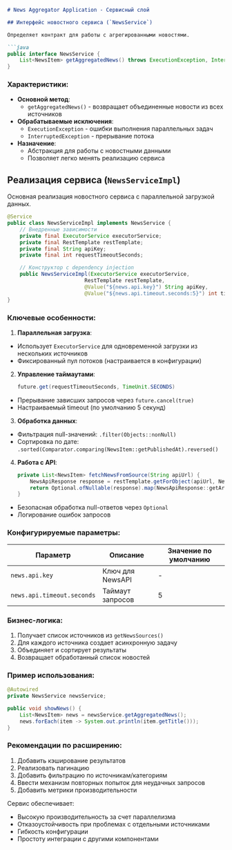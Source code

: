 ```markdown
# News Aggregator Application - Сервисный слой

## Интерфейс новостного сервиса (`NewsService`)

Определяет контракт для работы с агрегированными новостями.

```java
public interface NewsService {
    List<NewsItem> getAggregatedNews() throws ExecutionException, InterruptedException;
}
```

### Характеристики:
- **Основной метод**:
  - `getAggregatedNews()` - возвращает объединенные новости из всех источников
- **Обрабатываемые исключения**:
  - `ExecutionException` - ошибки выполнения параллельных задач
  - `InterruptedException` - прерывание потока
- **Назначение**:
  - Абстракция для работы с новостными данными
  - Позволяет легко менять реализацию сервиса

## Реализация сервиса (`NewsServiceImpl`)

Основная реализация новостного сервиса с параллельной загрузкой данных.

```java
@Service
public class NewsServiceImpl implements NewsService {
    // Внедренные зависимости
    private final ExecutorService executorService;
    private final RestTemplate restTemplate;
    private final String apiKey;
    private final int requestTimeoutSeconds;

    // Конструктор с dependency injection
    public NewsServiceImpl(ExecutorService executorService, 
                         RestTemplate restTemplate,
                         @Value("${news.api.key}") String apiKey,
                         @Value("${news.api.timeout.seconds:5}") int timeout) {...}
}
```

### Ключевые особенности:

1. **Параллельная загрузка**:
  - Использует `ExecutorService` для одновременной загрузки из нескольких источников
  - Фиксированный пул потоков (настраивается в конфигурации)

2. **Управление таймаутами**:
   ```java
   future.get(requestTimeoutSeconds, TimeUnit.SECONDS)
   ```
  - Прерывание зависших запросов через `future.cancel(true)`
  - Настраиваемый timeout (по умолчанию 5 секунд)

3. **Обработка данных**:
  - Фильтрация null-значений: `.filter(Objects::nonNull)`
  - Сортировка по дате: `.sorted(Comparator.comparing(NewsItem::getPublishedAt).reversed()`

4. **Работа с API**:
   ```java
   private List<NewsItem> fetchNewsFromSource(String apiUrl) {
       NewsApiResponse response = restTemplate.getForObject(apiUrl, NewsApiResponse.class);
       return Optional.ofNullable(response).map(NewsApiResponse::getArticles).orElse(emptyList());
   }
   ```
  - Безопасная обработка null-ответов через `Optional`
  - Логирование ошибок запросов

### Конфигурируемые параметры:
| Параметр | Описание | Значение по умолчанию |
|----------|----------|----------------------|
| `news.api.key` | Ключ для NewsAPI | - |
| `news.api.timeout.seconds` | Таймаут запросов | 5 |

### Бизнес-логика:
1. Получает список источников из `getNewsSources()`
2. Для каждого источника создает асинхронную задачу
3. Объединяет и сортирует результаты
4. Возвращает обработанный список новостей

### Пример использования:
```java
@Autowired
private NewsService newsService;

public void showNews() {
    List<NewsItem> news = newsService.getAggregatedNews();
    news.forEach(item -> System.out.println(item.getTitle()));
}
```

### Рекомендации по расширению:
1. Добавить кэширование результатов
2. Реализовать пагинацию
3. Добавить фильтрацию по источникам/категориям
4. Ввести механизм повторных попыток для неудачных запросов
5. Добавить метрики производительности

Сервис обеспечивает:
- Высокую производительность за счет параллелизма
- Отказоустойчивость при проблемах с отдельными источниками
- Гибкость конфигурации
- Простоту интеграции с другими компонентами
```